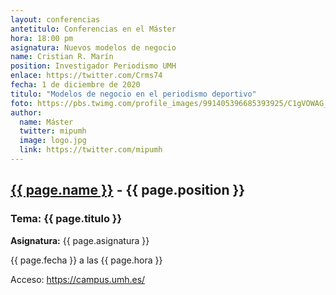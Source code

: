 ```yaml
---
layout: conferencias
antetitulo: Conferencias en el Máster
hora: 18:00 pm
asignatura: Nuevos modelos de negocio
name: Cristian R. Marín
position: Investigador Periodismo UMH
enlace: https://twitter.com/Crms74
fecha: 1 de diciembre de 2020
titulo: "Modelos de negocio en el periodismo deportivo"
foto: https://pbs.twimg.com/profile_images/991405396685393925/C1gVOWAG_400x400.jpg
author:
  name: Máster
  twitter: mipumh
  image: logo.jpg
  link: https://twitter.com/mipumh
---
```


<h2><a href="{{ page.enlace }}">{{ page.name }}</a> - {{ page.position }}</h2>
<h3>Tema: {{ page.titulo }}</h3>
<p><strong>Asignatura:</strong> {{ page.asignatura }}</p>
<p>{{ page.fecha }} a las {{ page.hora }}</p>
<p>Acceso: <a href="https://campus.umh.es/">https://campus.umh.es/</a>
<img src="{{ page.foto }}" alt="" class="img-fluid img-rounded">
